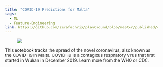 ```yaml
---
title: "COVID-19 Predictions for Malta"
tags:
  - ML
  - Feature-Engineering
link: https://github.com/zerafachris/playGround/blob/master/published/covid19_malta_prediction/readme.md
---
```


<figure>
	<a href=""><img src="https://images.pexels.com/photos/26545224/pexels-photo-26545224/free-photo-of-a-3d-model-of-a-ball-on-ice.jpeg?auto=compress"></a>
</figure>

This notebook tracks the spread of the novel coronavirus, also known as the COVID-19 in Malta. COVID-19 is a contagious respiratory virus that first started in Wuhan in December 2019. Learn more from the WHO or CDC.
